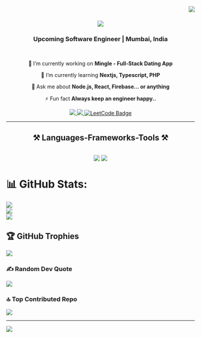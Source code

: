 <img align="right" src="https://visitor-badge.laobi.icu/badge?page_id=anishvkalbhor.anishvkalbhor" />

<h1 align="center">
    <img src="https://readme-typing-svg.herokuapp.com/?font=Righteous&size=35&center=true&vCenter=true&width=500&height=70&duration=4000&lines=Hi+There!+👋;+I'm+Anish+Kalbhor!;" />
</h1>

<h3 align="center">Upcoming Software Engineer | Mumbai, India</h3>

<br/>

<div align="center">
 
 🔭 I’m currently working on **Mingle - Full-Stack Dating App**
 
 🌱 I’m currently learning **Nextjs, Typescript, PHP**

💬 Ask me about **Node.js, React, Firebase... or anything**

⚡ Fun fact **Always keep an engineer happy..**

 </div>
 
<div align="center"> 
  <a href="mailto:anishkalbhor2020@gmail.com">
    <img src="https://img.shields.io/badge/Gmail-333333?style=for-the-badge&logo=gmail&logoColor=red" />
  </a>
  <a href="https://linkedin.com/in/anishvkalbhor" target="_blank">
    <img src="https://img.shields.io/badge/LinkedIn-0077B5?style=for-the-badge&logo=linkedin&logoColor=white" target="_blank" />
  </a>
 <a href="https://leetcode.com/u/anishkalbhor/" target="_blank">
  <img src="https://img.shields.io/badge/LeetCode-333333?style=for-the-badge&logo=leetcode&logoColor=yellow" alt="LeetCode Badge" />
</a>

</div>

 <hr/>
 <h2 align="center">⚒️ Languages-Frameworks-Tools ⚒️</h2>
<br/>
<div align="center">
    <img src="https://skillicons.dev/icons?i=react,mui,html,css,vscode,github,tailwind,git,postman,githubactions,npm,php" />
    <img src="https://skillicons.dev/icons?i=nodejs,python,javascript,typescript,express,firebase,mongodb,java,nextjs,mysql,flask,wordpress,prisma" /><br>
</div>

# 📊 GitHub Stats:
![](https://github-readme-stats.vercel.app/api?username=anishvkalbhor&theme=transparent&hide_border=false&include_all_commits=true&count_private=true)<br/>
![](https://github-readme-streak-stats.herokuapp.com/?user=anishvkalbhor&theme=transparent&hide_border=false)<br/>
![](https://github-readme-stats.vercel.app/api/top-langs/?username=anishvkalbhor&theme=transparent&hide_border=false&include_all_commits=true&count_private=true&layout=compact)

## 🏆 GitHub Trophies
![](https://github-profile-trophy.vercel.app/?username=anishvkalbhor&theme=transparent&no-frame=false&no-bg=true&margin-w=4)

### ✍️ Random Dev Quote
![](https://quotes-github-readme.vercel.app/api?type=horizontal&theme=gruvbox)

### 🔝 Top Contributed Repo
![](https://github-contributor-stats.vercel.app/api?username=anishvkalbhor&limit=5&theme=transparent&combine_all_yearly_contributions=true)

---
[![](https://visitcount.itsvg.in/api?id=anishvkalbhor&icon=0&color=0)](https://visitcount.itsvg.in)

<!-- Proudly created with GPRM ( https://gprm.itsvg.in ) -->
